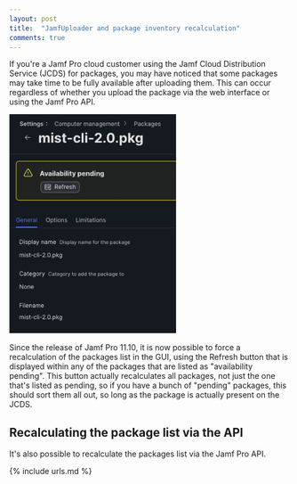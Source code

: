 ```yaml
---
layout: post
title:  "JamfUploader and package inventory recalculation"
comments: true
---
```


If you're a Jamf Pro cloud customer using the Jamf Cloud Distribution Service (JCDS) for packages, you may have noticed that some packages may take time to be fully available after uploading them. This can occur regardless of whether you upload the package via the web interface or using the Jamf Pro API.

<img src="/assets/images/jamfpro-pkgs-availability-pending.png" alt="Siri" width="300"/>

Since the release of Jamf Pro 11.10, it is now possible to force a recalculation of the packages list in the GUI, using the Refresh button that is displayed within any of the packages that are listed as "availability pending". This button actually recalculates all packages, not just the one that's listed as pending, so if you have a bunch of "pending" packages, this should sort them all out, so long as the package is actually present on the JCDS.

## Recalculating the package list via the API

It's also possible to recalculate the packages list via the Jamf Pro API.

{% include urls.md %}
